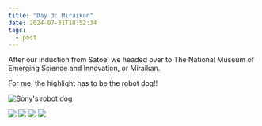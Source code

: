 ```yaml
---
title: "Day 3: Miraikan"
date: 2024-07-31T18:52:34
tags:
  - post
---
```

After our induction from Satoe, we headed over to The National Museum of Emerging Science and Innovation, or Miraikan.

For me, the highlight has to be the robot dog!!

![Sony's robot dog](/japan/media/1000018765.jpg)

![](/japan/media/1000018759.jpg)
![](/japan/media/1000018790.jpg)
![](/japan/media/1000018791.jpg)
![](/japan/media/1000018792.jpg)



